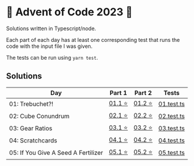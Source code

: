 # 🎄 Advent of Code 2023 🎄

Solutions written in Typescript/node.

Each part of each day has at least one corresponding test that runs the code with the input file I was given.

The tests can be run using `yarn test`.

## Solutions

| Day                                 | Part 1                                                                                       | Part 2                                                                                       | Tests                                                                                                         |
|-------------------------------------|----------------------------------------------------------------------------------------------|----------------------------------------------------------------------------------------------|---------------------------------------------------------------------------------------------------------------|
| 01: Trebuchet?!                     | [01.1 ⭐](https://github.com/michaelpietrykowski/advent-of-code-2023/blob/main/src/01/01.ts)️ | [01.2 ⭐](https://github.com/michaelpietrykowski/advent-of-code-2023/blob/main/src/01/02.ts)️ | [01.test.ts](https://github.com/michaelpietrykowski/advent-of-code-2023/blob/main/src/01/__test__/01.test.ts) |
| 02: Cube Conundrum                  | [02.1 ⭐](https://github.com/michaelpietrykowski/advent-of-code-2023/blob/main/src/02/01.ts)️ | [02.2 ⭐](https://github.com/michaelpietrykowski/advent-of-code-2023/blob/main/src/02/02.ts)️ | [02.test.ts](https://github.com/michaelpietrykowski/advent-of-code-2023/blob/main/src/02/__test__/02.test.ts) |
| 03: Gear Ratios                     | [03.1 ⭐](https://github.com/michaelpietrykowski/advent-of-code-2023/blob/main/src/03/01.ts)️ | [03.2 ⭐](https://github.com/michaelpietrykowski/advent-of-code-2023/blob/main/src/03/02.ts)️ | [03.test.ts](https://github.com/michaelpietrykowski/advent-of-code-2023/blob/main/src/03/__test__/03.test.ts) |
| 04: Scratchcards                    | [04.1 ⭐](https://github.com/michaelpietrykowski/advent-of-code-2023/blob/main/src/04/01.ts)️ | [04.2 ⭐](https://github.com/michaelpietrykowski/advent-of-code-2023/blob/main/src/04/02.ts)️ | [04.test.ts](https://github.com/michaelpietrykowski/advent-of-code-2023/blob/main/src/04/__test__/04.test.ts) |
| 05: If You Give A Seed A Fertilizer | [05.1 ⭐](https://github.com/michaelpietrykowski/advent-of-code-2023/blob/main/src/05/01.ts)️ | [05.2 ⭐](https://github.com/michaelpietrykowski/advent-of-code-2023/blob/main/src/05/02.ts)️ | [05.test.ts](https://github.com/michaelpietrykowski/advent-of-code-2023/blob/main/src/05/__test__/05.test.ts) |
